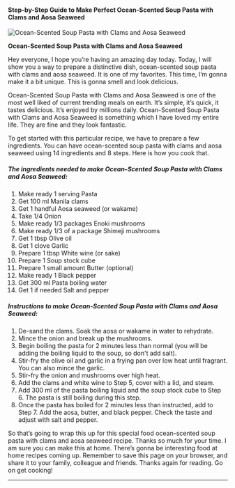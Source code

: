             

#### Step-by-Step Guide to Make Perfect Ocean-Scented Soup Pasta with Clams and Aosa Seaweed

![Ocean-Scented Soup Pasta with Clams and Aosa Seaweed](https://img-global.cpcdn.com/recipes/6293192098971648/751x532cq70/ocean-scented-soup-pasta-with-clams-and-aosa-seaweed-recipe-main-photo.jpg)

**Ocean-Scented Soup Pasta with Clams and Aosa Seaweed**

Hey everyone, I hope you’re having an amazing day today. Today, I will show you a way to prepare a distinctive dish, ocean-scented soup pasta with clams and aosa seaweed. It is one of my favorites. This time, I’m gonna make it a bit unique. This is gonna smell and look delicious.

Ocean-Scented Soup Pasta with Clams and Aosa Seaweed is one of the most well liked of current trending meals on earth. It’s simple, it’s quick, it tastes delicious. It’s enjoyed by millions daily. Ocean-Scented Soup Pasta with Clams and Aosa Seaweed is something which I have loved my entire life. They are fine and they look fantastic.

To get started with this particular recipe, we have to prepare a few ingredients. You can have ocean-scented soup pasta with clams and aosa seaweed using 14 ingredients and 8 steps. Here is how you cook that.

##### The ingredients needed to make Ocean-Scented Soup Pasta with Clams and Aosa Seaweed:

1.  Make ready 1 serving Pasta
2.  Get 100 ml Manila clams
3.  Get 1 handful Aosa seaweed (or wakame)
4.  Take 1/4 Onion
5.  Make ready 1/3 packages Enoki mushrooms
6.  Make ready 1/3 of a package Shimeji mushrooms
7.  Get 1 tbsp Olive oil
8.  Get 1 clove Garlic
9.  Prepare 1 tbsp White wine (or sake)
10.  Prepare 1 Soup stock cube
11.  Prepare 1 small amount Butter (optional)
12.  Make ready 1 Black pepper
13.  Get 300 ml Pasta boiling water
14.  Get 1 if needed Salt and pepper

##### Instructions to make Ocean-Scented Soup Pasta with Clams and Aosa Seaweed:

1.  De-sand the clams. Soak the aosa or wakame in water to rehydrate.
2.  Mince the onion and break up the mushrooms.
3.  Begin boiling the pasta for 2 minutes less than normal (you will be adding the boiling liquid to the soup, so don't add salt).
4.  Stir-fry the olive oil and garlic in a frying pan over low heat until fragrant. You can also mince the garlic.
5.  Stir-fry the onion and mushrooms over high heat.
6.  Add the clams and white wine to Step 5, cover with a lid, and steam.
7.  Add 300 ml of the pasta boiling liquid and the soup stock cube to Step 6. The pasta is still boiling during this step.
8.  Once the pasta has boiled for 2 minutes less than instructed, add to Step 7. Add the aosa, butter, and black pepper. Check the taste and adjust with salt and pepper.

So that’s going to wrap this up for this special food ocean-scented soup pasta with clams and aosa seaweed recipe. Thanks so much for your time. I am sure you can make this at home. There’s gonna be interesting food at home recipes coming up. Remember to save this page on your browser, and share it to your family, colleague and friends. Thanks again for reading. Go on get cooking!

* * *